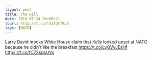 ```yaml
---
layout: post
title: The Hill
date: 2018-07-24 03:00:21
tourl: http://t.co/t414UtTRv4
tags: [NATO]
---
```

Larry David mocks White House claim that Kelly looked upset at NATO because he didn't like the breakfast https://t.co/LyQVyJEsHf https://t.co/fC73kpsUVs